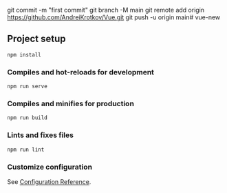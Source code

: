 git commit -m "first commit"
git branch -M main
git remote add origin https://github.com/AndreiKrotkov/Vue.git
git push -u origin main# vue-new

## Project setup
```
npm install
```

### Compiles and hot-reloads for development
```
npm run serve
```

### Compiles and minifies for production
```
npm run build
```

### Lints and fixes files
```
npm run lint
```

### Customize configuration
See [Configuration Reference](https://cli.vuejs.org/config/).
